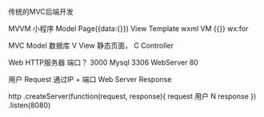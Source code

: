传统的MVC后端开发

MVVM 小程序
Model Page({data:{}})
View  Template wxml
VM  {{}} wx:for 

MVC Model 数据库
V View 静态页面，
C Controller

Web HTTP服务器
端口？ 3000
Mysql 3306
WebServer 80

用户 Request 通过IP + 端口
Web Server  Response

http
    .createServer(function(request, response){
        request 用户 N
        response 
    })
    .listen(8080)
